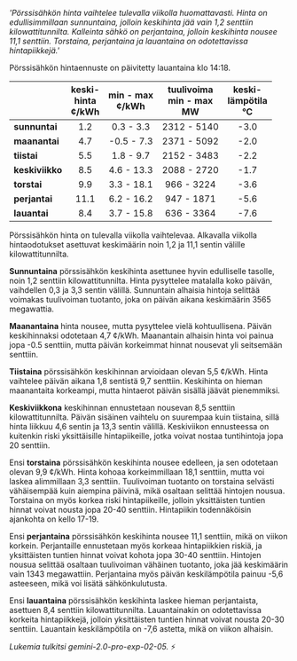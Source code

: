 *'Pörssisähkön hinta vaihtelee tulevalla viikolla huomattavasti. Hinta on edullisimmillaan sunnuntaina, jolloin keskihinta jää vain 1,2 senttiin kilowattitunnilta. Kalleinta sähkö on perjantaina, jolloin keskihinta nousee 11,1 senttiin. Torstaina, perjantaina ja lauantaina on odotettavissa hintapiikkejä.'*


Pörssisähkön hintaennuste on päivitetty lauantaina klo 14:18.

|   | keski-<br>hinta<br>¢/kWh | min - max<br>¢/kWh | tuulivoima<br>min - max<br>MW | keski-<br>lämpötila<br>°C |
|:-------------|:----------------:|:----------------:|:-------------:|:-------------:|
| **sunnuntai** | 1.2 | 0.3 - 3.3 | 2312 - 5140 | -3.0 |
| **maanantai** | 4.7 | -0.5 - 7.3 | 2371 - 5092 | -2.0 |
| **tiistai** | 5.5 | 1.8 - 9.7 | 2152 - 3483 | -2.2 |
| **keskiviikko** | 8.5 | 4.6 - 13.3 | 2088 - 2720 | -1.7 |
| **torstai** | 9.9 | 3.3 - 18.1 | 966 - 3224 | -3.6 |
| **perjantai** | 11.1 | 6.2 - 16.2 | 947 - 1871 | -5.6 |
| **lauantai** | 8.4 | 3.7 - 15.8 | 636 - 3364 | -7.6 |

Pörssisähkön hinta on tulevalla viikolla vaihtelevaa. Alkavalla viikolla hintaodotukset asettuvat keskimäärin noin 1,2 ja 11,1 sentin välille kilowattitunnilta.

**Sunnuntaina** pörssisähkön keskihinta asettunee hyvin edulliselle tasolle, noin 1,2 senttiin kilowattitunnilta. Hinta pysyttelee matalalla koko päivän, vaihdellen 0,3 ja 3,3 sentin välillä. Sunnuntain alhaisia hintoja selittää voimakas tuulivoiman tuotanto, joka on päivän aikana keskimäärin 3565 megawattia.

**Maanantaina** hinta nousee, mutta pysyttelee vielä kohtuullisena. Päivän keskihinnaksi odotetaan 4,7 ¢/kWh. Maanantain alhaisin hinta voi painua jopa -0.5 senttiin, mutta päivän korkeimmat hinnat nousevat yli seitsemään senttiin.

**Tiistaina** pörssisähkön keskihinnan arvioidaan olevan 5,5 ¢/kWh. Hinta vaihtelee päivän aikana 1,8 sentistä 9,7 senttiin. Keskihinta on hieman maanantaita korkeampi, mutta hintaerot päivän sisällä jäävät pienemmiksi.

**Keskiviikkona** keskihinnan ennustetaan nousevan 8,5 senttiin kilowattitunnilta. Päivän sisäinen vaihtelu on suurempaa kuin tiistaina, sillä hinta liikkuu 4,6 sentin ja 13,3 sentin välillä. Keskiviikon ennusteessa on kuitenkin riski yksittäisille hintapiikeille, jotka voivat nostaa tuntihintoja jopa 20 senttiin.

Ensi **torstaina** pörssisähkön keskihinta nousee edelleen, ja sen odotetaan olevan 9,9 ¢/kWh. Hinta kohoaa korkeimmillaan 18,1 senttiin, mutta voi laskea alimmillaan 3,3 senttiin. Tuulivoiman tuotanto on torstaina selvästi vähäisempää kuin aiempina päivinä, mikä osaltaan selittää hintojen nousua. Torstaina on myös korkea riski hintapiikeille, jolloin yksittäisten tuntien hinnat voivat nousta jopa 20-40 senttiin. Hintapiikin todennäköisin ajankohta on kello 17-19.

Ensi **perjantaina** pörssisähkön keskihinta nousee 11,1 senttiin, mikä on viikon korkein. Perjantaille ennustetaan myös korkeaa hintapiikkien riskiä, ja yksittäisten tuntien hinnat voivat kohota jopa 30-40 senttiin. Hintojen nousua selittää osaltaan tuulivoiman vähäinen tuotanto, joka jää keskimäärin vain 1343 megawattiin. Perjantaina myös päivän keskilämpötila painuu -5,6 asteeseen, mikä voi lisätä sähkönkulutusta.

Ensi **lauantaina** pörssisähkön keskihinta laskee hieman perjantaista, asettuen 8,4 senttiin kilowattitunnilta. Lauantainakin on odotettavissa korkeita hintapiikkejä, jolloin yksittäisten tuntien hinnat voivat nousta 20-30 senttiin. Lauantain keskilämpötila on -7,6 astetta, mikä on viikon alhaisin.

*Lukemia tulkitsi gemini-2.0-pro-exp-02-05.* ⚡

